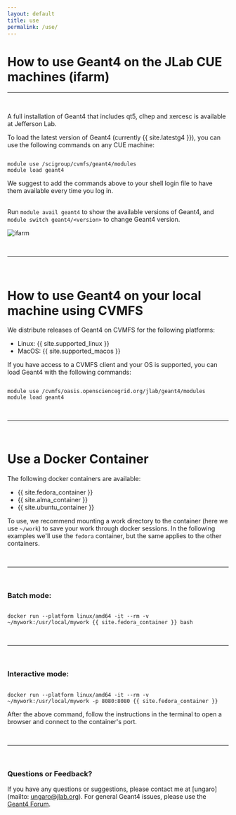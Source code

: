 ```yaml
---
layout: default
title: use 
permalink: /use/
---
```




# How to use Geant4 on the JLab CUE machines (ifarm)

---

<br/>

A full installation of Geant4 that includes qt5, clhep and xercesc is available at Jefferson Lab.

To load the latest version of Geant4 (currently {{ site.latestg4 }}), you can use the following commands on any CUE machine:

```shell

module use /scigroup/cvmfs/geant4/modules 
module load geant4

```

<div class="info">
	We suggest to add the commands above to your shell login file to have them available every time you log in.
</div>

<br/>

Run `module avail geant4` to show the available versions of Geant4, and `module switch geant4/<version>` to change Geant4 version.


![ifarm](../assets/gifs/ifarm.gif)

<br/>

---

<br/>



# How to use Geant4 on your local machine using CVMFS

We distribute releases of Geant4 on CVMFS for the following platforms:

- Linux: {{ site.supported_linux }}
- MacOS: {{ site.supported_macos }}


If you have access to a CVMFS client and your OS is supported, you can load Geant4 with the following commands:

```shell

module use /cvmfs/oasis.opensciencegrid.org/jlab/geant4/modules 
module load geant4

```


<br/>

---

<br/>

# Use a Docker Container

The following docker containers are available:

- {{ site.fedora_container }}
- {{ site.alma_container }}
- {{ site.ubuntu_container }}

To use, we recommend mounting a work directory to the container (here we use `~/work`) to save your work through docker sessions.
In the following examples we'll use the `fedora` container, but the same applies to the other containers.

<br/>

---

<br/>

### Batch mode:

```

docker run --platform linux/amd64 -it --rm -v ~/mywork:/usr/local/mywork {{ site.fedora_container }} bash

```
<br/>


---

<br/>


### Interactive mode:


```

docker run --platform linux/amd64 -it --rm -v ~/mywork:/usr/local/mywork -p 8080:8080 {{ site.fedora_container }}

```

After the above command, follow the instructions in the terminal to open a browser and connect to the container's port.

<br/>

---

<br/>


### Questions or Feedback?

If you have any questions or suggestions, please contact me at [ungaro](mailto: ungaro@jlab.org). 
For general Geant4 issues, please use the [Geant4 Forum](https://geant4-forum.web.cern.ch/).

<script src="/g4home/assets/copyCode.js"></script>
